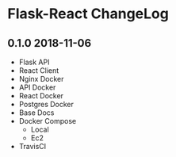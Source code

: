 # Flask-React ChangeLog

## 0.1.0 2018-11-06
- Flask API
- React Client
- Nginx Docker
- API Docker
- React Docker
- Postgres Docker
- Base Docs
- Docker Compose
    - Local
    - Ec2
- TravisCI
